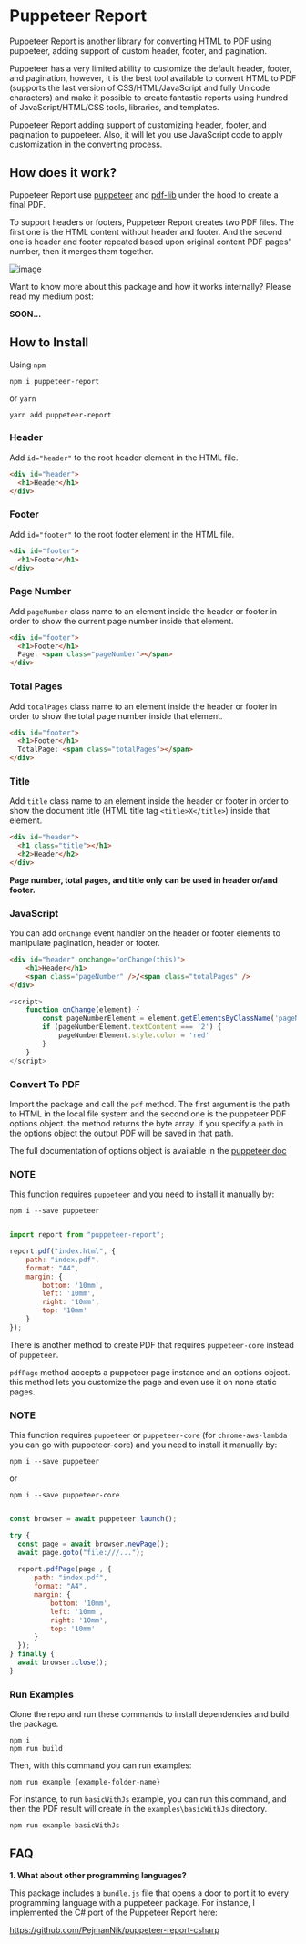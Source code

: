 # Puppeteer Report

Puppeteer Report is another library for converting HTML to PDF using puppeteer, adding support of custom header, footer, and pagination.

Puppeteer has a very limited ability to customize the default header, footer, and pagination, however, it is the best tool available to convert HTML to PDF (supports the last version of CSS/HTML/JavaScript and fully Unicode characters) and make it possible to create fantastic reports using hundred of JavaScript/HTML/CSS tools, libraries, and templates.

Puppeteer Report adding support of customizing header, footer, and pagination to puppeteer. Also, it will let you use JavaScript code to apply customization in the converting process.

## How does it work?

Puppeteer Report use [puppeteer](https://github.com/puppeteer/puppeteer) and [pdf-lib](https://github.com/Hopding/pdf-lib) under the hood to create a final PDF.

To support headers or footers, Puppeteer Report creates two PDF files. The first one is the HTML content without header and footer. And the second one is header and footer repeated based upon original content PDF pages' number, then it merges them together.

![image](https://raw.githubusercontent.com/PejmanNik/puppeteer-report/master/.attachment/image1.png)


Want to know more about this package and how it works internally? Please read my medium post:

**SOON...**


## How to Install

Using `npm` 

```
npm i puppeteer-report
```

or `yarn`

```
yarn add puppeteer-report
```

### Header
Add `id="header"` to the root header element in the HTML file.
 
```html
<div id="header">
  <h1>Header</h1>
</div>
```

### Footer
Add `id="footer"` to the root footer element in the HTML file.

```html
<div id="footer">
  <h1>Footer</h1>
</div>
```

### Page Number
Add `pageNumber` class name to an element inside the header or footer in order to show the current page number inside that element.

```html
<div id="footer">
  <h1>Footer</h1>
  Page: <span class="pageNumber"></span>
</div>
```

### Total Pages
Add `totalPages` class name to an element inside the header or footer in order to show the total page number inside that element.

```html
<div id="footer">
  <h1>Footer</h1>
  TotalPage: <span class="totalPages"></span>
</div>
```

### Title
Add `title` class name to an element inside the header or footer in order to show the document title (HTML title tag `<title>X</title>`) inside that element.

```html
<div id="header">
  <h1 class="title"></h1>
  <h2>Header</h2>  
</div>
```

**Page number, total pages, and title only can be used in header or/and footer.**

### JavaScript

You can add `onChange` event handler on the header or footer elements to manipulate pagination, header or footer.

```html
<div id="header" onchange="onChange(this)">
    <h1>Header</h1>
    <span class="pageNumber" />/<span class="totalPages" />
</div>
```

```js
<script>
    function onChange(element) {
        const pageNumberElement = element.getElementsByClassName('pageNumber')[0];
        if (pageNumberElement.textContent === '2') {
            pageNumberElement.style.color = 'red'
        }
    }
</script>
```

### Convert To PDF

Import the package and call the `pdf` method. The first argument is the path to HTML in the local file system and the second one is the puppeteer PDF options object. the method returns the byte array. if you specify a `path` in the options object the output PDF will be saved in that path.

The full documentation of options object is available in the [puppeteer doc](https://pptr.dev/#?product=Puppeteer&version=v5.0.0&show=api-pagepdfoptions)

### **NOTE**
This function requires `puppeteer` and you need to install it manually by:

```
npm i --save puppeteer
```

```js

import report from "puppeteer-report";

report.pdf("index.html", {
    path: "index.pdf", 
    format: "A4",
    margin: {
        bottom: '10mm',
        left: '10mm',
        right: '10mm',
        top: '10mm'
    }
});

```

There is another method to create PDF that requires `puppeteer-core` instead of `puppeteer`. 

`pdfPage` method accepts a puppeteer page instance and an options object. this method lets you customize the page and even use it on none static pages.

### **NOTE**
This function requires `puppeteer` or `puppeteer-core` (for `chrome-aws-lambda` you can go with puppeteer-core) and you need to install it manually by:

```
npm i --save puppeteer
```
or

```
npm i --save puppeteer-core
```




```js

const browser = await puppeteer.launch();

try {
  const page = await browser.newPage();
  await page.goto("file:///...");
  
  report.pdfPage(page , {
      path: "index.pdf", 
      format: "A4",
      margin: {
          bottom: '10mm',
          left: '10mm',
          right: '10mm',
          top: '10mm'
      }
  });
} finally {
  await browser.close();
}

```

### Run Examples

Clone the repo and run these commands to install dependencies and build the package.

```
npm i
npm run build
```

Then, with this command you can run examples:

```
npm run example {example-folder-name}
```

For instance, to run `basicWithJs` example, you can run this command, and then the PDF result will create in the `examples\basicWithJs` directory.
```
npm run example basicWithJs
```


## FAQ

**1. What about other programming languages?**

This package includes a `bundle.js` file that opens a door to port it to every programming language with a puppeteer package. For instance, I implemented the C# port of the Puppeteer Report here:

https://github.com/PejmanNik/puppeteer-report-csharp